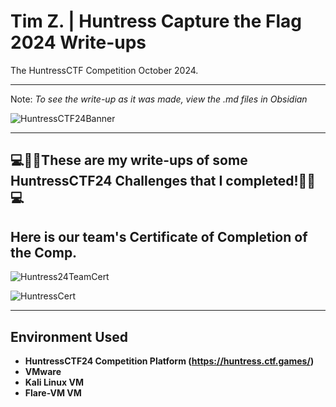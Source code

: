<h1>Tim Z. | Huntress Capture the Flag 2024 Write-ups  </h1>

The HuntressCTF Competition October 2024.

---

Note: *To see the write-up as it was made, view the .md files in Obsidian*

![HuntressCTF24Banner](https://github.com/user-attachments/assets/2736beb6-77ca-4ac7-ac3e-a69ed6e6acaf)


---




<h2>💻🕵️‍♂️These are my write-ups of some HuntressCTF24 Challenges that I completed!🕵️‍♂️💻</h2>

<h2> Here is our team's Certificate of Completion of the Comp.</h2>

![Huntress24TeamCert](https://github.com/user-attachments/assets/186ecb78-cced-498a-a34e-67ad25f08d75)

![HuntressCert](https://github.com/user-attachments/assets/63176110-e7ac-4abb-8e7f-c36be4141ff5)

---



<h2>Environment Used</h2>

- <b>HuntressCTF24 Competition Platform (https://huntress.ctf.games/) </b>
- <b>VMware</b>
- <b>Kali Linux VM</b>
- <b>Flare-VM VM</b>
